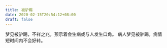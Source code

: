 ```yaml
---
title: 被驴踢
date: 2020-02-15T20:54:12+08:00
draft: false
---
```


梦见被驴踢，不祥之兆，预示着会生病或与人发生口角。
病人梦见被驴踢，病情短时间内不会好转。
